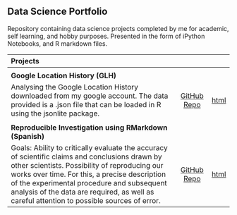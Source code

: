 ## Data Science Portfolio

Repository containing data science projects completed by me for academic, self learning, and hobby purposes. 
Presented in the form of iPython Notebooks, and R markdown files.


|    **Projects**                                     |  []()            |     []()    |  
|:----------------------------------------------------|:----------------:|:-----------:|
|                                                     |                  |             |
|**Google Location History (GLH)**                    |  []()            |  []()       |
|Analysing the Google Location History downloaded from my google account. The data provided is a .json file that can be loaded in R using the jsonlite package.| [GitHub Repo](https://github.com/adiserio/Google-Location-History) | [html](https://adiserio.github.io/Google-Location-History/AnalisisUbicacion.html)|
|                                                     |                  |             |
|**Reproducible Investigation using RMarkdown (Spanish)**| []()          | []()        |
| Goals: Ability to critically evaluate the accuracy of scientific claims and conclusions drawn by other scientists. Possibility of reproducing our works over time. For this, a precise description of the experimental procedure and subsequent analysis of the data are required, as well as careful attention to possible sources of error. | [GitHub Repo](https://github.com/adiserio/Investigacion-Reproducible)| [html](https://adiserio.github.io/Investigacion-Reproducible/SeminarioAbril.html)|   




